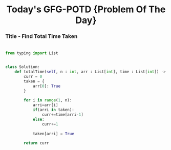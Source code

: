 <h1 align="center">Today's GFG-POTD {Problem Of The Day}</h1>

### Title - Find Total Time Taken<br><br>

```python
from typing import List


class Solution:
    def totalTime(self, n : int, arr : List[int], time : List[int]) -> int:
        curr = 0
        taken = {
            arr[0]: True
        }
        
        for i in range(1, n):
            arri=arr[i]
            if(arri in taken):
                curr+=time[arri-1]
            else:
                curr+=1
            
            taken[arri] = True
        
        return curr
```
